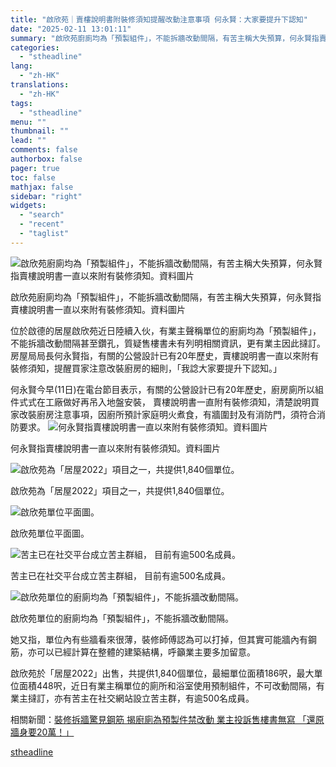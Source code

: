 ```yaml
---
title: "啟欣苑｜賣樓說明書附裝修須知提醒改動注意事項 何永賢：大家要提升下認知"
date: "2025-02-11 13:01:11"
summary: "啟欣苑廚廁均為「預製組件」，不能拆牆改動間隔，有苦主稱大失預算，何永賢指賣樓說明書一直以來附..."
categories:
  - "stheadline"
lang:
  - "zh-HK"
translations:
  - "zh-HK"
tags:
  - "stheadline"
menu: ""
thumbnail: ""
lead: ""
comments: false
authorbox: false
pager: true
toc: false
mathjax: false
sidebar: "right"
widgets:
  - "search"
  - "recent"
  - "taglist"
---
```


![啟欣苑廚廁均為「預製組件」，不能拆牆改動間隔，有苦主稱大失預算，何永賢指賣樓說明書一直以來附有裝修須知。資料圖片](https://image.stheadline.com/f/680p0/0x0/100/none/ae8e299b55d2021f0724125a40eacf34/stheadline/inewsmedia/20250211/_2025021112580390046.jpg)

啟欣苑廚廁均為「預製組件」，不能拆牆改動間隔，有苦主稱大失預算，何永賢指賣樓說明書一直以來附有裝修須知。資料圖片




位於啟德的居屋啟欣苑近日陸續入伙，有業主聲稱單位的廚廁均為「預製組件」，不能拆牆改動間隔甚至鑽孔，質疑售樓書未有列明相關資訊，更有業主因此撻訂。房屋局局長何永賢指，有關的公營設計已有20年歷史，賣樓說明書一直以來附有裝修須知，提醒買家注意改裝廚房的細則，「我諗大家要提升下認知。」

何永賢今早(11日)在電台節目表示，有關的公營設計已有20年歷史，廚房廁所以組件式式在工廠做好再吊入地盤安裝， 賣樓說明書一直附有裝修須知，清楚說明買家改裝廚房注意事項，因廚所預計家庭明火煮食，有牆圍封及有消防門，須符合消防要求。
 ![何永賢指賣樓說明書一直以來附有裝修須知。資料圖片](https://image.hkhl.hk/f/1024p0/0x0/100/none/2c8f1c73292051af7c5ecbdd59b3fc95/2025-02/NE240712HA014.jpg)


何永賢指賣樓說明書一直以來附有裝修須知。資料圖片



 ![啟欣苑為「居屋2022」項目之一，共提供1,840個單位。](https://image.hkhl.hk/f/1024p0/0x0/100/none/8b627fe0b85dbc6af00a555af4b70a9a/2025-02/475284765_10161530749496378_9122178204940828195_n.jpg)


啟欣苑為「居屋2022」項目之一，共提供1,840個單位。



 ![啟欣苑單位平面圖。](https://image.hkhl.hk/f/1024p0/0x0/100/none/af7ba0251414767aeccdb57657f6cf12/2025-02/475779635_10161533957306378_4096828808541517560_n.jpg)


啟欣苑單位平面圖。



 ![苦主已在社交平台成立苦主群組， 目前有逾500名成員。](https://image.hkhl.hk/f/1024p0/0x0/100/none/8b7963113ad8af5c712f549954cc433c/2025-02/2025-02-07_154716.jpg)


苦主已在社交平台成立苦主群組， 目前有逾500名成員。



 ![啟欣苑單位的廚廁均為「預製組件」，不能拆牆改動間隔。](https://image.hkhl.hk/f/1024p0/0x0/100/none/4adaeb0be6a35e3204fb96a373523b27/2025-02/FDF2EB317BD94F0387FAF650643C5952_O_1__0.jpg)


啟欣苑單位的廚廁均為「預製組件」，不能拆牆改動間隔。




她又指，單位內有些牆看來很薄，裝修師傅認為可以打掉，但其實可能牆內有鋼筋，亦可以已經計算在整體的建築結構，呼籲業主要多加留意。  

啟欣苑於「居屋2022」出售，共提供1,840個單位，最細單位面積186呎，最大單位面積448呎，近日有業主稱單位的廁所和浴室使用預制組件，不可改動間隔，有業主撻訂，亦有苦主在社交網站設立苦主群，有逾500名成員。

相關新聞：[裝修拆牆驚見鋼筋 揭廚廁為預製件禁改動 業主投訴售樓書無寫 「還原牆身要20萬！」](https://www.stheadline.com/renovation/3426537/%E8%A3%9D%E4%BF%AE%E6%8B%86%E7%89%86%E9%A9%9A%E8%A6%8B%E9%8B%BC%E7%AD%8B-%E6%8F%AD%E5%BB%9A%E5%BB%81%E7%82%BA%E9%A0%90%E8%A3%BD%E4%BB%B6%E7%A6%81%E6%94%B9%E5%8B%95-%E6%A5%AD%E4%B8%BB%E6%8A%95%E8%A8%B4%E5%94%AE%E6%A8%93%E6%9B%B8%E7%84%A1%E5%AF%AB-%E9%82%84%E5%8E%9F%E7%89%86%E8%BA%AB%E8%A6%8120%E8%90%AC)

[stheadline](https://std.stheadline.com/realtime/article/2052088/即時-港聞-啟欣苑-賣樓說明書附裝修須知提醒改動注意事項-何永賢-大家要提升下認知)
